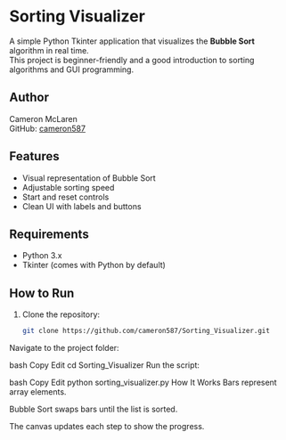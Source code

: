 # Sorting Visualizer

A simple Python Tkinter application that visualizes the **Bubble Sort** algorithm in real time.  
This project is beginner-friendly and a good introduction to sorting algorithms and GUI programming.

## Author  
Cameron McLaren  
GitHub: [cameron587](https://github.com/cameron587)

## Features
- Visual representation of Bubble Sort  
- Adjustable sorting speed  
- Start and reset controls  
- Clean UI with labels and buttons  

## Requirements
- Python 3.x  
- Tkinter (comes with Python by default)

## How to Run
1. Clone the repository:
   ```bash
   git clone https://github.com/cameron587/Sorting_Visualizer.git
Navigate to the project folder:

bash
Copy
Edit
cd Sorting_Visualizer
Run the script:

bash
Copy
Edit
python sorting_visualizer.py
How It Works
Bars represent array elements.

Bubble Sort swaps bars until the list is sorted.

The canvas updates each step to show the progress.
